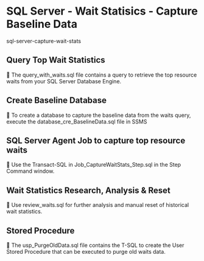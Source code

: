 # SQL Server - Wait Statisics - Capture Baseline Data
sql-server-capture-wait-stats


## Query Top Wait Statistics

:memo: The query_with_waits.sql file contains a query to retrieve the top resource waits from your SQL Server Database Engine.

## Create Baseline Database

:memo: To create a database to capture the baseline data from the waits query, execute the database_cre_BaselineData.sql file in SSMS

## SQL Server Agent Job to capture top resource waits

:memo: Use the Transact-SQL in Job_CaptureWaitStats_Step.sql in the Step Command window.

## Wait Statistics Research, Analysis & Reset

:memo: Use review_waits.sql for further analysis and manual reset of historical wait statistics.

## Stored Procedure

:memo: The usp_PurgeOldData.sql file contains the T-SQL to create the User Stored Procedure that can be executed to purge old waits data. 
